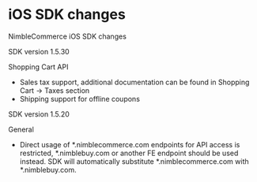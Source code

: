 # iOS SDK changes

NimbleCommerce iOS SDK changes

SDK version 1.5.30

Shopping Cart API
- Sales tax support, additional documentation can be found in Shopping Cart -> Taxes section 
- Shipping support for offline coupons

SDK version 1.5.20

General
- Direct usage of *.nimblecommerce.com endpoints for API access is restricted, *.nimblebuy.com or another FE endpoint should be used instead. SDK will automatically substitute *.nimblecommerce.com with *.nimblebuy.com.
